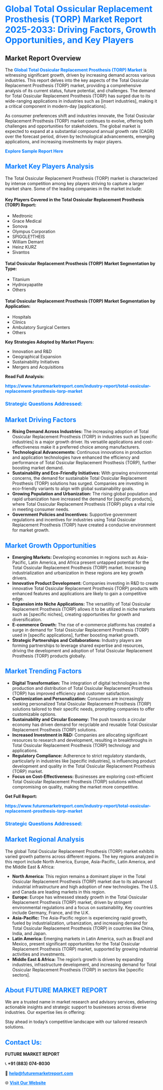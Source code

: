 <h1 style="color: #007BFF;">Global Total Ossicular Replacement Prosthesis (TORP) Market Report 2025-2033: Driving Factors, Growth Opportunities, and Key Players</h1>

<section id="overview">
<h2>Market Report Overview</h2>
<p>The <a href="https://www.futuremarketreport.com/industry-report/total-ossicular-replacement-prosthesis-torp-market" style="color: #007BFF; text-decoration: none;"><strong>Global Total Ossicular Replacement Prosthesis (TORP) Market</strong></a> is witnessing significant growth, driven by increasing demand across various industries. This report delves into the key aspects of the Total Ossicular Replacement Prosthesis (TORP) market, providing a comprehensive analysis of its current status, future potential, and challenges. The demand for Total Ossicular Replacement Prosthesis (TORP) has surged due to its wide-ranging applications in industries such as [insert industries], making it a critical component in modern-day [applications].</p>
<p>As consumer preferences shift and industries innovate, the Total Ossicular Replacement Prosthesis (TORP) market continues to evolve, offering both challenges and opportunities for stakeholders. The global market is expected to expand at a substantial compound annual growth rate (CAGR) over the forecast period, driven by technological advancements, emerging applications, and increasing investments by major players.</p>
</section>

<section id="overview">
<p><a href="https://www.futuremarketreport.com/request-sample/reportId=77754" style="color: #007BFF; text-decoration: none;"><strong>Explore Sample Report Here</strong></a></p>
</section>

<section id="key-players">
<h2 style="color: #007BFF;">Market Key Players Analysis</h2>
<p>The Total Ossicular Replacement Prosthesis (TORP) market is characterized by intense competition among key players striving to capture a larger market share. Some of the leading companies in the market include:</p>
<h4>Key Players Covered in the Total Ossicular Replacement Prosthesis (TORP) Report:</h4>
<ul><li>Medtronic</li><li>Grace Medical</li><li>Sonova</li><li>Olympus Corporation</li><li>SPIGGLE?THEIS</li><li>William Demant</li><li>Heinz KURZ</li><li>Sivantos</li></ul>
<h4>Total Ossicular Replacement Prosthesis (TORP) Market Segmentation by Type:</h4>
<ul><li>Titanium</li><li>Hydroxyapatite</li><li>Others</li></ul>

<h4>Total Ossicular Replacement Prosthesis (TORP) Market Segmentation by Application:</h4>
<ul><li>Hospitals</li><li>Clinics</li><li>Ambulatory Surgical Centers</li><li>Others</li></ul>
<p><strong>Key Strategies Adopted by Market Players:</strong></p>
<ul>
<li>Innovation and R&D</li>
<li>Geographical Expansion</li>
<li>Sustainability Initiatives</li>
<li>Mergers and Acquisitions</li>
</ul>
</section>

<section>
<p><strong>Read Full Analysis: </strong></p><a href="https://www.futuremarketreport.com/industry-report/total-ossicular-replacement-prosthesis-torp-market" style="color: #007BFF; text-decoration: none;"><strong>https://www.futuremarketreport.com/industry-report/total-ossicular-replacement-prosthesis-torp-market</strong></a>
<h3 style="color: #007BFF;">Strategic Questions Addressed:</h3>
</section>

<section id="driving-factors">
<h2 style="color: #007BFF;">Market Driving Factors</h2>
<ul>
<li><strong>Rising Demand Across Industries:</strong> The increasing adoption of Total Ossicular Replacement Prosthesis (TORP) in industries such as [specific industries] is a major growth driver. Its versatile applications and cost-effectiveness make it a preferred choice among manufacturers.</li>
<li><strong>Technological Advancements:</strong> Continuous innovations in production and application technologies have enhanced the efficiency and performance of Total Ossicular Replacement Prosthesis (TORP), further boosting market demand.</li>
<li><strong>Sustainability and Eco-Friendly Initiatives:</strong> With growing environmental concerns, the demand for sustainable Total Ossicular Replacement Prosthesis (TORP) solutions has surged. Companies are investing in eco-friendly variants to align with global sustainability goals.</li>
<li><strong>Growing Population and Urbanization:</strong> The rising global population and rapid urbanization have increased the demand for [specific products], where Total Ossicular Replacement Prosthesis (TORP) plays a vital role in meeting consumer needs.</li>
<li><strong>Government Policies and Incentives:</strong> Supportive government regulations and incentives for industries using Total Ossicular Replacement Prosthesis (TORP) have created a conducive environment for market growth.</li>
</ul>
</section>

<section id="growth-opportunities">
<h2 style="color: #007BFF;">Market Growth Opportunities</h2>
<ul>
<li><strong>Emerging Markets:</strong> Developing economies in regions such as Asia-Pacific, Latin America, and Africa present untapped potential for the Total Ossicular Replacement Prosthesis (TORP) market. Increasing industrialization and urbanization in these regions are key growth drivers.</li>
<li><strong>Innovative Product Development:</strong> Companies investing in R&D to create innovative Total Ossicular Replacement Prosthesis (TORP) products with enhanced features and applications are likely to gain a competitive edge.</li>
<li><strong>Expansion into Niche Applications:</strong> The versatility of Total Ossicular Replacement Prosthesis (TORP) allows it to be utilized in niche markets such as [specific niches], creating opportunities for growth and diversification.</li>
<li><strong>E-commerce Growth:</strong> The rise of e-commerce platforms has created a surge in demand for Total Ossicular Replacement Prosthesis (TORP) used in [specific applications], further boosting market growth.</li>
<li><strong>Strategic Partnerships and Collaborations:</strong> Industry players are forming partnerships to leverage shared expertise and resources, driving the development and adoption of Total Ossicular Replacement Prosthesis (TORP) products globally.</li>
</ul>
</section>

<section id="trending-factors">
<h2 style="color: #007BFF;">Market Trending Factors</h2>
<ul>
<li><strong>Digital Transformation:</strong> The integration of digital technologies in the production and distribution of Total Ossicular Replacement Prosthesis (TORP) has improved efficiency and customer satisfaction.</li>
<li><strong>Customization and Personalization:</strong> Consumers are increasingly seeking personalized Total Ossicular Replacement Prosthesis (TORP) solutions tailored to their specific needs, prompting companies to offer customizable options.</li>
<li><strong>Sustainability and Circular Economy:</strong> The push towards a circular economy has driven demand for recyclable and reusable Total Ossicular Replacement Prosthesis (TORP) solutions.</li>
<li><strong>Increased Investment in R&D:</strong> Companies are allocating significant resources to research and development, resulting in breakthroughs in Total Ossicular Replacement Prosthesis (TORP) technology and applications.</li>
<li><strong>Regulatory Compliance:</strong> Adherence to strict regulatory standards, particularly in industries like [specific industries], is influencing product development and quality in the Total Ossicular Replacement Prosthesis (TORP) market.</li>
<li><strong>Focus on Cost-Effectiveness:</strong> Businesses are exploring cost-efficient Total Ossicular Replacement Prosthesis (TORP) solutions without compromising on quality, making the market more competitive.</li>
</ul>
</section>

<section>
<p><strong>Get Full Report: </strong></p><a href="https://www.futuremarketreport.com/industry-report/total-ossicular-replacement-prosthesis-torp-market" style="color: #007BFF; text-decoration: none;"><strong>https://www.futuremarketreport.com/industry-report/total-ossicular-replacement-prosthesis-torp-market</strong></a>
<h3 style="color: #007BFF;">Strategic Questions Addressed:</h3>
</section>


<section id="regional-analysis">
<h2 style="color: #007BFF;">Market Regional Analysis</h2>
<p>The global Total Ossicular Replacement Prosthesis (TORP) market exhibits varied growth patterns across different regions. The key regions analyzed in this report include North America, Europe, Asia-Pacific, Latin America, and the Middle East & Africa:</p>
<ul>
<li><strong>North America:</strong> This region remains a dominant player in the Total Ossicular Replacement Prosthesis (TORP) market due to its advanced industrial infrastructure and high adoption of new technologies. The U.S. and Canada are leading markets in this region.</li>
<li><strong>Europe:</strong> Europe has witnessed steady growth in the Total Ossicular Replacement Prosthesis (TORP) market, driven by stringent environmental regulations and a focus on sustainability. Key countries include Germany, France, and the U.K.</li>
<li><strong>Asia-Pacific:</strong> The Asia-Pacific region is experiencing rapid growth, fueled by industrialization, urbanization, and increasing demand for Total Ossicular Replacement Prosthesis (TORP) in countries like China, India, and Japan.</li>
<li><strong>Latin America:</strong> Emerging markets in Latin America, such as Brazil and Mexico, present significant opportunities for the Total Ossicular Replacement Prosthesis (TORP) market, supported by growing industrial activities and investments.</li>
<li><strong>Middle East & Africa:</strong> The region’s growth is driven by expanding industries, infrastructure development, and increasing demand for Total Ossicular Replacement Prosthesis (TORP) in sectors like [specific sectors].</li>
</ul>
</section>

<footer>
<h2 style="color: #007BFF;">About FUTURE MARKET REPORT</h2>
<p>We are a trusted name in market research and advisory services, delivering actionable insights and strategic support to businesses across diverse industries. Our expertise lies in offering:</p>

<p>Stay ahead in today’s competitive landscape with our tailored research solutions.</p>

<h2 style="color: #007BFF;">Contact Us:</h2>
<p><strong>FUTURE MARKET REPORT</strong></p>
<p>📞 <strong>+91 (883) 074-8030</strong></p>
<p>📧 <strong><a href="mailto:help@futuremarketreport.com" style="color: #007BFF;">help@futuremarketreport.com</a></strong></p>
<p>🌐 <strong><a href="https://www.futuremarketreport.com/" style="color: #007BFF;">Visit Our Website</a></strong></p>
</footer>